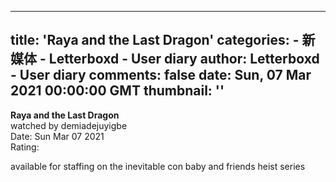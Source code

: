 
---
title: 'Raya and the Last Dragon'
categories: 
    - 新媒体
    - Letterboxd - User diary
author: Letterboxd - User diary
comments: false
date: Sun, 07 Mar 2021 00:00:00 GMT
thumbnail: ''
---

<div>   
<b>Raya and the Last Dragon</b><br>watched by demiadejuyigbe<br>Date: Sun Mar 07 2021<br>Rating:  <br>








<div>



<div><p>available for staffing on the inevitable con baby and friends heist series</p></div>

</div>
  
</div>
            